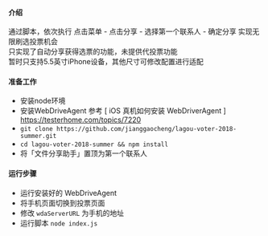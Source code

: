 
#### 介绍
通过脚本，依次执行 点击菜单 - 点击分享 - 选择第一个联系人 - 确定分享 实现无限刷选投票机会  
只实现了自动分享获得选票的功能，未提供代投票功能  
暂时只支持5.5英寸iPhone设备，其他尺寸可修改配置进行适配  

#### 准备工作
- 安装node环境
- 安装WebDriveAgent 参考 [ iOS 真机如何安装 WebDriverAgent ] https://testerhome.com/topics/7220
- ``` git clone https://github.com/jianggaocheng/lagou-voter-2018-summer.git ``` 
- ``` cd lagou-voter-2018-summer && npm install ``` 
- 将「文件分享助手」置顶为第一个联系人

#### 运行步骤
- 运行安装好的 WebDriveAgent
- 将手机页面切换到投票页面 
- 修改 ``` wdaServerURL ``` 为手机的地址
- 运行脚本 ``` node index.js ```

